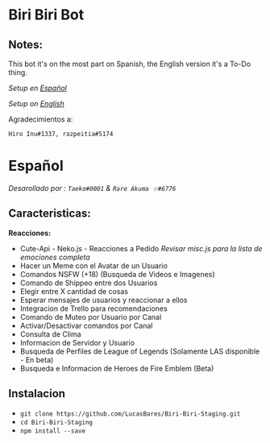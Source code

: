 # Biri Biri Bot

## Notes:
This bot it's on the most part on Spanish, the English version it's a To-Do thing.

*Setup en [Español](https://github.com/LucasBares/Biri-Biri-Staging#espa%C3%B1ol)*

*Setup on [English](https://github.com/LucasBares/Biri-Biri-Staging#english)*


Agradecimientos a:
 
`Hiro Inu#1337, razpeitia#5174`


# Español

*Desarollado por :
`Taeko#0001` & `Rare Akuma ☆#6776`*

## Caracteristicas:

**Reacciones:** 
* Cute-Api - Neko.js -  Reacciones a Pedido *Revisar misc.js para la lista de emociones completa*
* Hacer un Meme con el Avatar de un Usuario
* Comandos NSFW (+18) (Busqueda de Videos e Imagenes)
* Comando de Shippeo entre dos Usuarios
* Elegir entre X cantidad de cosas
* Esperar mensajes de usuarios y reaccionar a ellos
* Integracion de Trello para recomendaciones
* Comando de Muteo por Usuario por Canal
* Activar/Desactivar comandos por Canal
* Consulta de Clima
* Informacion de Servidor y Usuario
* Busqueda de Perfiles de League of Legends (Solamente LAS disponible - En beta)
* Busqueda e Informacion de Heroes de Fire Emblem (Beta)

## Instalacion

* `git clone https://github.com/LucasBares/Biri-Biri-Staging.git`
* `cd Biri-Biri-Staging`
* `npm install --save`
 
